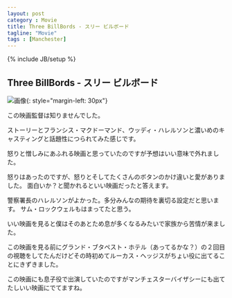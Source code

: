 ```yaml
---
layout: post
category : Movie
title: Three BillBords - スリー ビルボード
tagline: "Movie"
tags : [Manchester]
---
```

{% include JB/setup %}

## Three BillBords - スリー ビルボード

![画像](/assets/image/posts/20180212/3billborads.jpg){: style="margin-left: 30px"}

この映画監督は知りませんでした。

ストーリーとフランシス・マクドーマンド、ウッディ・ハレルソンと濃いめのキャスティングと話題性につられてみた感じです。

怒りと憎しみにあふれる映画と思っていたのですが予想はいい意味で外れました。

怒りはあったのですが、怒りとそしてたくさんのボタンのかけ違いと愛がありました。
面白いか？と聞かれるといい映画だったと答えます。

警察署長のハレルソンがよかった。多分みんなの期待を裏切る設定だと思います。
サム・ロックウェルもはまってたと思う。

いい映画を見ると僕はそのあとため息が多くなるみたいで家族から苦情が来ました。

この映画を見る前にグランド・ブタペスト・ホテル（あってるかな？）の２回目の視聴をしてたんだけどその時初めてルーカス・ヘッジスがちょい役に出てることにきずきました。

この映画にも息子役で出演していたのですがマンチェスターバイザシーにも出てたしいい映画にでてますね。